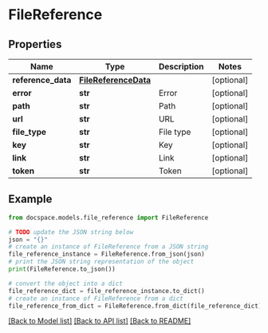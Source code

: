 # FileReference


## Properties

Name | Type | Description | Notes
------------ | ------------- | ------------- | -------------
**reference_data** | [**FileReferenceData**](FileReferenceData.md) |  | [optional] 
**error** | **str** | Error | [optional] 
**path** | **str** | Path | [optional] 
**url** | **str** | URL | [optional] 
**file_type** | **str** | File type | [optional] 
**key** | **str** | Key | [optional] 
**link** | **str** | Link | [optional] 
**token** | **str** | Token | [optional] 

## Example

```python
from docspace.models.file_reference import FileReference

# TODO update the JSON string below
json = "{}"
# create an instance of FileReference from a JSON string
file_reference_instance = FileReference.from_json(json)
# print the JSON string representation of the object
print(FileReference.to_json())

# convert the object into a dict
file_reference_dict = file_reference_instance.to_dict()
# create an instance of FileReference from a dict
file_reference_from_dict = FileReference.from_dict(file_reference_dict)
```
[[Back to Model list]](../README.md#documentation-for-models) [[Back to API list]](../README.md#documentation-for-api-endpoints) [[Back to README]](../README.md)



